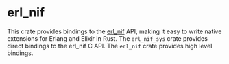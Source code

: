 # erl_nif

This crate provides bindings to the [erl_nif](https://erlang.org/doc/man/erl_nif.html) API, making it easy to write native extensions for Erlang and Elixir in Rust. The `erl_nif_sys` crate provides direct bindings to the erl_nif C API. The `erl_nif` crate provides high level bindings.
